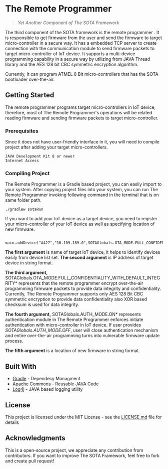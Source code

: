 # The Remote Programmer
> *Yet Another Component of The SOTA Framework*

The third component of the SOTA framework is the remote programmer .  It  is  responsible  to  get  firmware  from  the user  and  send  the  firmware  to target  micro-controller  in  a  secure way.  It  has  a embedded TCP  server  to  create  connection  with  the communication  module  to  send  firmware  packets  to  target micro-controller  of  IoT  device.  It  supports  a  multi-device programming  capability  in  a  secure  way  by  utilizing  from JAVA  Thread  library  and  the  AES  128  bit  CBC  symmetric encryption algorithm. 

Currently, It can program ATMEL 8 Bit micro-controllers that has the SOTA bootloader over-the-air. 

## Getting Started

The remote programmer programs target micro-controllers in IoT device; therefore, most of The Remote Programmer's operations will be related reading firmware and sending firmware packets to target micro-controller.

### Prerequisites

Since it does not have user-friendly interface in it, you will need to compile project after adding your target micro-controllers.
```
JAVA Development Kit 8 or newer
Internet Access
```

### Compiling Project
The Remote Programmer is a Gradle based project, you can easliy import to your system. 
After copying project files into your system, you can run The Remote Programmer invoking following command in the terminal that is on same folder path.

    ./gradlew sotaRun

If you want to add your IoT device as a target device, you need to register your micro-controller of your IoT device as well as specifying location of new firmware.

      main.addDevice("A427","10.109.189.0",SOTAGlobals.OTA_MODE.FULL_CONFIDENTIALITY_WITH_DEFAULT_INTEGRITY,SOTAGlobals.AUTH_MODE.ON,"/Blink.ino.hex");
    

**The first argument** is name of target IoT device, it helps to identify devices easily from device list set.
**The second argument** is IP address of target device in string format.

**The third argument,** SOTAGlobals.OTA_MODE.FULL_CONFIDENTIALITY_WITH_DEFAULT_INTEGRITY* represents that the remote programmer encrypt over-the-air programming firmware packets to provide data integrity and confidentiality. Currently, The Remote Programmer supports only AES 128 Bit CBC symmetric encryption to provide data confidentiality also XOR based checksum is used for data integrity.

**The fourth argument,** SOTAGlobals.AUTH_MODE.ON* represents authentication module in The Remote Programmer enforces initiate authentication with micro-controller in IoT device. If user provides *SOTAGlobals.AUTH_MODE.OFF*, user will close authentication mechanism and entire over-the-air programming turns into vulnerable firmware update process.

**The fifth argument** is a location of new firmware in string format.

## Built With

* [Gradle](https://gradle.org) - Dependecy Managment
* [Apache Commons](https://commons.apache.org) - Reusable JAVA Code
* [Log4j](https://logging.apache.org/log4j/2.x/) - JAVA based logging utility


## License

This project is licensed under the MIT License - see the [LICENSE.md](LICENSE.md) file for details

## Acknowledgments
This is a open-source project, we appreciate any contribution from contributors. If you want to improve The SOTA Framework, feel free to fork and create pull request!

